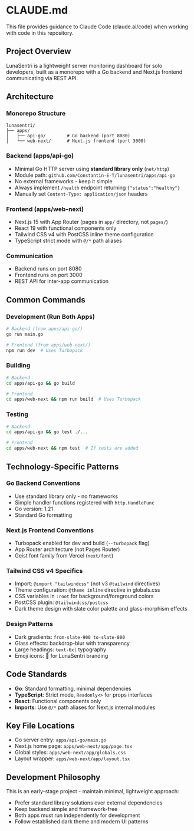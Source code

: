 # CLAUDE.md

This file provides guidance to Claude Code (claude.ai/code) when working with code in this repository.

## Project Overview
LunaSentri is a lightweight server monitoring dashboard for solo developers, built as a monorepo with a Go backend and Next.js frontend communicating via REST API.

## Architecture

### Monorepo Structure
```
lunasentri/
├── apps/
│   ├── api-go/        # Go backend (port 8080)
│   └── web-next/      # Next.js frontend (port 3000)
```

### Backend (apps/api-go)
- Minimal Go HTTP server using **standard library only** (`net/http`)
- Module path: `github.com/Constantin-E-T/lunasentri/apps/api-go`
- No external frameworks - keep it simple
- Always implement `/health` endpoint returning `{"status":"healthy"}`
- Manually set `Content-Type: application/json` headers

### Frontend (apps/web-next)
- Next.js 15 with App Router (pages in `app/` directory, not `pages/`)
- React 19 with functional components only
- Tailwind CSS v4 with PostCSS inline theme configuration
- TypeScript strict mode with `@/*` path aliases

### Communication
- Backend runs on port 8080
- Frontend runs on port 3000
- REST API for inter-app communication

## Common Commands

### Development (Run Both Apps)
```bash
# Backend (from apps/api-go/)
go run main.go

# Frontend (from apps/web-next/)
npm run dev  # Uses Turbopack
```

### Building
```bash
# Backend
cd apps/api-go && go build

# Frontend
cd apps/web-next && npm run build  # Uses Turbopack
```

### Testing
```bash
# Backend
cd apps/api-go && go test ./...

# Frontend
cd apps/web-next && npm test  # If tests are added
```

## Technology-Specific Patterns

### Go Backend Conventions
- Use standard library only - no frameworks
- Simple handler functions registered with `http.HandleFunc`
- Go version: 1.21
- Standard Go formatting

### Next.js Frontend Conventions
- Turbopack enabled for dev and build (`--turbopack` flag)
- App Router architecture (not Pages Router)
- Geist font family from Vercel (`next/font`)

### Tailwind CSS v4 Specifics
- Import: `@import "tailwindcss"` (not v3 `@tailwind` directives)
- Theme configuration: `@theme inline` directive in globals.css
- CSS variables in `:root` for background/foreground colors
- PostCSS plugin: `@tailwindcss/postcss`
- Dark theme design with slate color palette and glass-morphism effects

### Design Patterns
- Dark gradients: `from-slate-900 to-slate-800`
- Glass effects: backdrop-blur with transparency
- Large headings: `text-6xl` typography
- Emoji icons: 🌙 for LunaSentri branding

## Code Standards
- **Go**: Standard formatting, minimal dependencies
- **TypeScript**: Strict mode, `Readonly<>` for props interfaces
- **React**: Functional components only
- **Imports**: Use `@/*` path aliases for Next.js internal modules

## Key File Locations
- Go server entry: `apps/api-go/main.go`
- Next.js home page: `apps/web-next/app/page.tsx`
- Global styles: `apps/web-next/app/globals.css`
- Layout wrapper: `apps/web-next/app/layout.tsx`

## Development Philosophy
This is an early-stage project - maintain minimal, lightweight approach:
- Prefer standard library solutions over external dependencies
- Keep backend simple and framework-free
- Both apps must run independently for development
- Follow established dark theme and modern UI patterns
